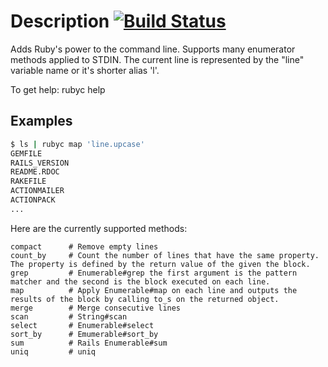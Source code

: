 # Description [![Build Status](https://secure.travis-ci.org/martinos/rubyc.png?branch=master)](http://travis-ci.org/martinos/rubyc)
Adds Ruby's power to the command line.
Supports many enumerator methods applied to STDIN. The current line is represented by the "line" variable name or it's shorter alias 'l'.

To get help:
  rubyc help

## Examples
``` bash
$ ls | rubyc map 'line.upcase'
GEMFILE
RAILS_VERSION
README.RDOC
RAKEFILE
ACTIONMAILER
ACTIONPACK
...
```
Here are the currently supported methods:
```
compact      # Remove empty lines
count_by     # Count the number of lines that have the same property. The property is defined by the return value of the given the block.
grep         # Enumerable#grep the first argument is the pattern matcher and the second is the block executed on each line.
map          # Apply Enumerable#map on each line and outputs the results of the block by calling to_s on the returned object.
merge        # Merge consecutive lines
scan         # String#scan
select       # Enumerable#select
sort_by      # Emumerable#sort_by
sum          # Rails Enumerable#sum
uniq         # uniq
```
